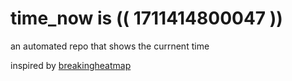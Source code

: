 # time_now is (( 1711414800047 ))

an automated repo that shows the currnent time

inspired by [breakingheatmap](https://github.com/breakingheatmap/breakingheatmap)